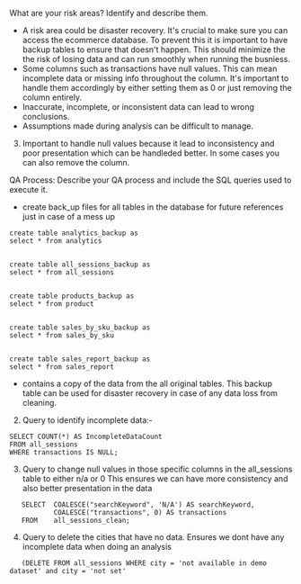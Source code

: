 What are your risk areas? Identify and describe them.
- A risk area could be disaster recovery. It's crucial to make sure you can access the ecommerce database. To prevent this it is important to have backup tables to ensure that doesn't happen. This should minimize the the risk of losing data and can run smoothly when running the busniess. 
- Some columns such as transactions have null values. This can mean incomplete data or missing info throughout the column. It's important to handle them accordingly by either setting them as 0 or just removing the column entirely. 
- Inaccurate, incomplete, or inconsistent data can lead to wrong conclusions.
- Assumptions made during analysis can be difficult to manage.

3. Important to handle null values because it lead to inconsistency and poor presentation which can be handleded better. In some cases you can also remove the column. 

QA Process:
Describe your QA process and include the SQL queries used to execute it.

- create back_up files for all tables in the database for future references just in case of a mess up 
```
create table analytics_backup as
select * from analytics


create table all_sessions_backup as
select * from all_sessions 


create table products_backup as
select * from product 


create table sales_by_sku_backup as
select * from sales_by_sku 


create table sales_report_backup as
select * from sales_report 
```
- contains a copy of the data from the all original tables. This backup table can be used for disaster recovery in case of any data loss from cleaning.

2. Query to identify incomplete data:-

```
SELECT COUNT(*) AS IncompleteDataCount
FROM all_sessions
WHERE transactions IS NULL;
```

3. Query to change null values in those specific columns in the all_sessions table to either n/a or 0
   This ensures we can have more consistency and also better presentation in the data
```
   SELECT  COALESCE("searchKeyword", 'N/A') AS searchKeyword,
           COALESCE("transactions", 0) AS transactions
   FROM    all_sessions_clean;

```

4. Query to delete the cities that have no data. Ensures we dont have any incomplete data when doing an analysis
```
   (DELETE FROM all_sessions WHERE city = 'not available in demo dataset' and city = 'not set'
```

